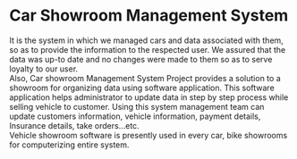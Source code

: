 # Car Showroom Management System

It is the system in which we managed cars and data associated with them, so as to provide the information to the respected user. We assured that the data was up-to date and no changes were made to them so as to serve loyalty to our user. <br />
Also, Car showroom Management System Project provides a solution to a showroom for organizing data using software application.<bn /> 
This software application helps administrator to update data in step by step process while selling vehicle to customer. Using this system management team can update customers information, vehicle information, payment details, Insurance details, take orders…etc.<br /> 
Vehicle showroom software is presently used in every car, bike showrooms for computerizing entire system.
